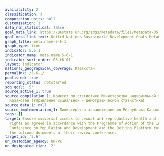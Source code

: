 ```yaml
---
availability: 2
classification: 3
computation_units: null
customisation: 1
data_non_statistical: false
goal_meta_link: https://unstats.un.org/sdgs/metadata/files/Metadata-05-06-01.pdf
goal_meta_link_text: United Nations Sustainable Development Goals Metadata (pdf 634kB)
graph_title: meta.name-5-6-1
graph_type: line
indicator: 5.6.1
indicator_name: meta.name-5-6-1
indicator_sort_order: 05-06-01
layout: indicator
national_geographical_coverage: Казахстан
permalink: /5-6-1/
published: true
reporting_status: notstarted
sdg_goal: '5'
source_active_1: true
source_compilation_1: Комитет по статистике Министерства национальной экономики Республики
  Казахстан (Управление социальной и демографической статистике)
source_data_1: null
source_implementation_1: Министерство здравоохранения Республики Казахстан
tags: []
target: Ensure universal access to sexual and reproductive health and reproductive
  rights as agreed in accordance with the Programme of Action of the International
  Conference on Population and Development and the Beijing Platform for Action and
  the outcome documents of their review conferences
target_id: '5.6'
un_custodian_agency: UNFPA
un_designated_tier: '2'
---
```

